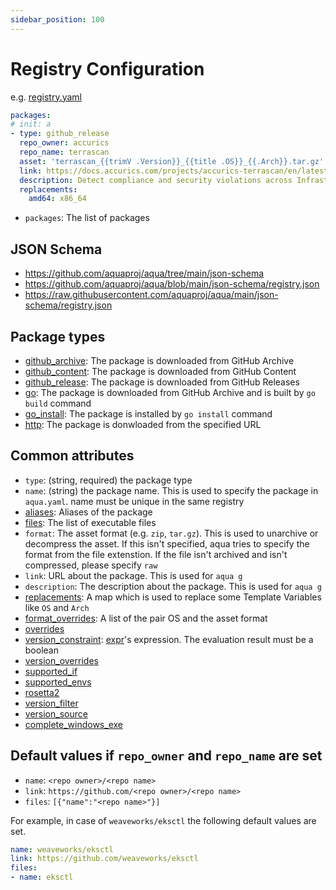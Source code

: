 ```yaml
---
sidebar_position: 100
---
```


# Registry Configuration

e.g. [registry.yaml](https://github.com/aquaproj/aqua-registry/blob/main/registry.yaml)

```yaml
packages:
# init: a
- type: github_release
  repo_owner: accurics
  repo_name: terrascan
  asset: 'terrascan_{{trimV .Version}}_{{title .OS}}_{{.Arch}}.tar.gz'
  link: https://docs.accurics.com/projects/accurics-terrascan/en/latest/
  description: Detect compliance and security violations across Infrastructure as Code to mitigate risk before provisioning cloud native infrastructure
  replacements:
    amd64: x86_64
```

* `packages`: The list of packages

## JSON Schema

* https://github.com/aquaproj/aqua/tree/main/json-schema
* https://github.com/aquaproj/aqua/blob/main/json-schema/registry.json
* https://raw.githubusercontent.com/aquaproj/aqua/main/json-schema/registry.json

## Package types

* [github_archive](github-archive-package): The package is downloaded from GitHub Archive
* [github_content](github-content-package): The package is downloaded from GitHub Content
* [github_release](github-release-package): The package is downloaded from GitHub Releases
* [go](go-package): The package is downloaded from GitHub Archive and is built by `go build` command
* [go_install](go-install-package): The package is installed by `go install` command
* [http](http-package): The package is donwloaded from the specified URL

## Common attributes

* `type`: (string, required) the package type
* `name`: (string) the package name. This is used to specify the package in `aqua.yaml`. name must be unique in the same registry
* [aliases](aliases): Aliases of the package
* [files](files): The list of executable files
* `format`: The asset format (e.g. `zip`, `tar.gz`). This is used to unarchive or decompress the asset. If this isn't specified, aqua tries to specify the format from the file extenstion. If the file isn't archived and isn't compressed, please specify `raw`
* `link`: URL about the package. This is used for `aqua g`
* `description`: The description about the package. This is used for `aqua g`
* [replacements](replacements): A map which is used to replace some Template Variables like `OS` and `Arch`
* [format_overrides](format-overrides): A list of the pair OS and the asset format
* [overrides](overrides)
* [version_constraint](version-overrides): [expr](https://github.com/antonmedv/expr)'s expression. The evaluation result must be a boolean
* [version_overrides](version-overrides)
* [supported_if](supported-if)
* [supported_envs](supported-envs)
* [rosetta2](rosetta2)
* [version_filter](version-filter)
* [version_source](version-source)
* [complete_windows_exe](complete-windows-exe)

## Default values if `repo_owner` and `repo_name` are set

* `name`: `<repo owner>/<repo name>`
* `link`: `https://github.com/<repo owner>/<repo name>`
* `files`: `[{"name":"<repo name>"}]`

For example, in case of `weaveworks/eksctl` the following default values are set.

```yaml
name: weaveworks/eksctl
link: https://github.com/weaveworks/eksctl
files:
- name: eksctl
```
